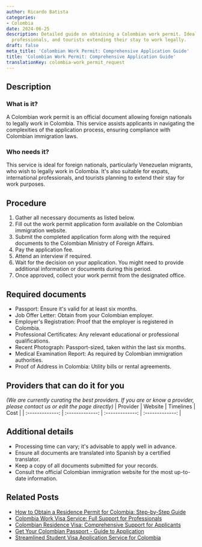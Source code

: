```yaml
---
author: Ricardo Batista
categories:
- Colombia
date: 2024-06-25
description: Detailed guide on obtaining a Colombian work permit. Ideal for expats,
  professionals, and tourists extending their stay to work legally.
draft: false
meta_title: 'Colombian Work Permit: Comprehensive Application Guide'
title: 'Colombian Work Permit: Comprehensive Application Guide'
translationKey: colombia-work_permit_request
---
```



## Description
### What is it?
A Colombian work permit is an official document allowing foreign nationals to legally work in Colombia. This service assists applicants in navigating the complexities of the application process, ensuring compliance with Colombian immigration laws.

### Who needs it?
This service is ideal for foreign nationals, particularly Venezuelan migrants, who wish to legally work in Colombia. It's also suitable for expats, international professionals, and tourists planning to extend their stay for work purposes.

## Procedure

1. Gather all necessary documents as listed below.
2. Fill out the work permit application form available on the Colombian immigration website.
3. Submit the completed application form along with the required documents to the Colombian Ministry of Foreign Affairs.
4. Pay the application fee.
5. Attend an interview if required.
6. Wait for the decision on your application. You might need to provide additional information or documents during this period.
7. Once approved, collect your work permit from the designated office.


## Required documents

- Passport: Ensure it's valid for at least six months.
- Job Offer Letter: Obtain from your Colombian employer.
- Employer's Registration: Proof that the employer is registered in Colombia.
- Professional Certificates: Any relevant educational or professional qualifications.
- Recent Photograph: Passport-sized, taken within the last six months.
- Medical Examination Report: As required by Colombian immigration authorities.
- Proof of Address in Colombia: Utility bills or rental agreements.


## Providers that can do it for you
_(We are currently curating the best providers. If you are or know a provider, please contact us or edit the page directly)_
| Provider        |     Website     |     Timelines    |       Cost      |
| :-------------: | :-------------: |  :-------------: | :-------------: |

## Additional details

- Processing time can vary; it's advisable to apply well in advance.
- Ensure all documents are translated into Spanish by a certified translator.
- Keep a copy of all documents submitted for your records.
- Consult the official Colombian immigration website for the most up-to-date information.




## Related Posts

- [How to Obtain a Residence Permit for Colombia: Step-by-Step Guide](https://tramitit.com/guides/colombia/residence_permit/)
- [Colombia Work Visa Service: Full Support for Professionals](https://tramitit.com/guides/colombia/work_visa_request/)
- [Colombian Residence Visa: Comprehensive Support for Applicants](https://tramitit.com/guides/colombia/residence_visa_request/)
- [Get Your Colombian Passport - Guide to Application](https://tramitit.com/guides/colombia/colombian_passport/)
- [Streamlined Student Visa Application Service for Colombia](https://tramitit.com/guides/colombia/student_visa_request/)